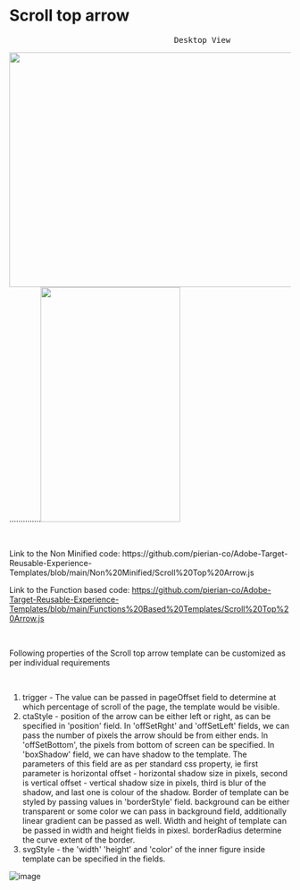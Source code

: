 # Scroll top arrow
<pre>                                   Desktop View                                                            Mobile View             </pre>
<img src="https://user-images.githubusercontent.com/101316657/175920390-a319b5c7-a9c8-43e5-b5ea-539c194eca8e.png" width="700" height="420">..............<img src="https://user-images.githubusercontent.com/101316657/175920653-8cea14a1-4dc2-43b1-8614-7b7eda339aeb.png" width="250" height="420">

<p>&nbsp;</p>
Link to the Non Minified code: https://github.com/pierian-co/Adobe-Target-Reusable-Experience-Templates/blob/main/Non%20Minified/Scroll%20Top%20Arrow.js

Link to the Function based code: https://github.com/pierian-co/Adobe-Target-Reusable-Experience-Templates/blob/main/Functions%20Based%20Templates/Scroll%20Top%20Arrow.js
<p>&nbsp;</p>


Following properties of the Scroll top arrow template can be customized as per individual requirements

<p>&nbsp;</p>

1. trigger - The value can be passed in pageOffset field to determine at which percentage of scroll of the page, the template would be visible. 
2. ctaStyle - position of the arrow can be either left or right, as can be specified in 'position' field. In 'offSetRght' and 'offSetLeft' fields, we can pass the number of pixels the arrow should be from either ends. In 'offSetBottom', the pixels from bottom of screen can be specified. In 'boxShadow' field, we can have shadow to the template. The parameters of this field are as per standard css property, ie first parameter is horizontal offset - horizontal shadow size in pixels, second is vertical offset - vertical shadow size in pixels, third is blur of the shadow, and last one is colour of the shadow. Border of template can be styled by passing values in 'borderStyle' field. background can be either transparent or some color we can pass in background field, additionally linear gradient can be passed as well. Width and height of template can be passed in width and height fields in pixesl. borderRadius determine the curve extent of the border.
3. svgStyle - the 'width' 'height' and 'color' of the inner figure inside template can be specified in the fields. 


![image](https://user-images.githubusercontent.com/101316657/173494099-2f3fe997-8449-4c5b-8849-4c81ca0546aa.png)

